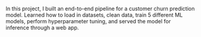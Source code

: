 In this project, I built an end-to-end pipeline for a customer churn prediction model. Learned how to load in datasets, clean data, train 5 different ML models, perform hyperparameter tuning, and served the model for inference through a web app.
